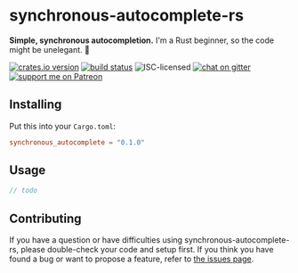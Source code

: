 # synchronous-autocomplete-rs

**Simple, synchronous autocompletion.** I'm a Rust beginner, so the code might be unelegant. 🙈

[![crates.io version](https://img.shields.io/crates/v/synchronous_autocomplete.svg)](https://crates.io/crates/synchronous_autocomplete)
[![build status](https://api.travis-ci.org/derhuerst/synchronous-autocomplete-rs.svg?branch=master)](https://travis-ci.org/derhuerst/synchronous-autocomplete-rs)
![ISC-licensed](https://img.shields.io/github/license/derhuerst/synchronous-autocomplete-rs.svg)
[![chat on gitter](https://badges.gitter.im/derhuerst.svg)](https://gitter.im/derhuerst)
[![support me on Patreon](https://img.shields.io/badge/support%20me-on%20patreon-fa7664.svg)](https://patreon.com/derhuerst)


## Installing

Put this into your `Cargo.toml`:

```toml
synchronous_autocomplete = "0.1.0"
```


## Usage

```rust
// todo
```


## Contributing

If you have a question or have difficulties using synchronous-autocomplete-rs, please double-check your code and setup first. If you think you have found a bug or want to propose a feature, refer to [the issues page](https://github.com/derhuerst/synchronous-autocomplete-rs/issues).
